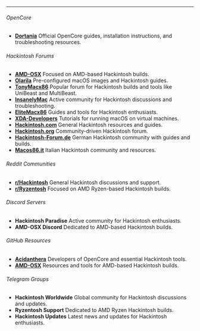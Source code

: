 


---
  
###### OpenCore
  
- **[Dortania](https://dortania.github.io)** Official OpenCore guides, installation instructions, and troubleshooting resources.

###### Hackintosh Forums
- **[AMD-OSX](https://amd-osx.com)**  Focused on AMD-based Hackintosh builds.
- **[Olarila](https://olarila.com)**  Pre-configured macOS images and Hackintosh guides.
- **[TonyMacx86](https://tonymacx86.com)** Popular forum for Hackintosh builds and tools like UniBeast and MultiBeast.
- **[InsanelyMac](https://insanelymac.com)** Active community for Hackintosh discussions and troubleshooting.
- **[EliteMacx86](https://elitemacx86.com)** Guides and tools for Hackintosh enthusiasts.
- **[XDA-Developers](https://www.xda-developers.com/how-install-macos-virtualbox/)** Tutorials for running macOS on virtual machines.
- **[Hackintosh.com](https://hackintosh.com/)** General Hackintosh resources and guides.
- **[Hackintosh.org](https://hackintosh.org/index.php)** Community-driven Hackintosh forum.
- **[Hackintosh-Forum.de](https://www.hackintosh-forum.de/forum/board/279-anleitungen-und-builds/)** German Hackintosh community with guides and builds.
- **[Macos86.it](https://macos86.it/)** Italian Hackintosh community and resources.

###### Reddit Communities
- **[r/Hackintosh](https://www.reddit.com/r/hackintosh/)** General Hackintosh discussions and support.
- **[r/Ryzentosh](https://www.reddit.com/r/Ryzentosh/)** Focused on AMD Ryzen-based Hackintosh builds.

###### Discord Servers
- **Hackintosh Paradise** Active community for Hackintosh enthusiasts.
- **AMD-OSX Discord** Dedicated to AMD-based Hackintosh builds.

###### GitHub Resources
- **[Acidanthera](https://github.com/acidanthera)** Developers of OpenCore and essential Hackintosh tools.
- **[AMD-OSX](https://github.com/AMD-OSX)** Resources and tools for AMD-based Hackintosh builds.

###### Telegram Groups
- **Hackintosh Worldwide** Global community for Hackintosh discussions and updates.
- **Ryzentosh Support** Dedicated to AMD Ryzen Hackintosh builds.
- **Hackintosh Updates** Latest news and updates for Hackintosh enthusiasts.
